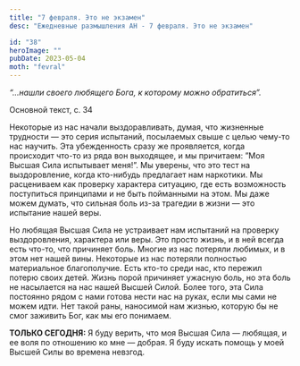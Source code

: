 ```yaml
---
title: "7 февраля. Это не экзамен"
desc: "Ежедневные размышления АН - 7 февраля. Это не экзамен"

id: "38"
heroImage: ""
pubDate: 2023-05-04
moth: "fevral"
---
```


_“…нашли своего любящего Бога, к которому можно обратиться”._

Основной текст, с. 34

Некоторые из нас начали выздоравливать, думая, что жизненные трудности — это
серия испытаний, посылаемых свыше с целью чему-то нас научить. Эта
убежденность сразу же проявляется, когда происходит что-то из ряда вон
выходящее, и мы причитаем: ”Моя Высшая Сила испытывает меня!”. Мы уверены, что
это тест на выздоровление, когда кто-нибудь предлагает нам наркотики. Мы
расцениваем как проверку характера ситуацию, где есть возможность поступиться
принципами и не быть пойманными на этом. Мы даже можем думать, что сильная
боль из-за трагедии в жизни — это испытание нашей веры.

Но любящая Высшая Сила не устраивает нам испытаний на проверку выздоровления,
характера или веры. Это просто жизнь, и в ней всегда есть что-то, что
причиняет боль. Многие из нас потеряли любимых, и в этом нет нашей вины.
Некоторые из нас потеряли полностью материальное благополучие. Есть кто-то
среди нас, кто пережил потерю своих детей. Жизнь порой причиняет ужасную боль,
но эта боль не насылается на нас нашей Высшей Силой. Более того, эта Сила
постоянно рядом с нами готова нести нас на руках, если мы сами не можем идти.
Нет такой раны, наносимой нам жизнью, которую бы не смог заживить Бог, как мы
его понимаем.

**ТОЛЬКО СЕГОДНЯ:** Я буду верить, что моя Высшая Сила — любящая, и ее воля по
отношению ко мне — добрая. Я буду искать помощь у моей Высшей Силы во времена
невзгод.
